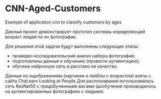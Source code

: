 # CNN-Aged-Customers
Example of application cnn to classify customers by ages

Данный проект демонстрирует прототип системы определяющей возраст людей по их фотографии.

Для решения этой задачи будут выполнены следующие этапы:

- проведен исследовательский анализ набора фотографий;
- подготовлены данные к обучению (провести аугментацию);
- обучена нейронную сеть и расстано ее качество.

Данные по ищображениям (картинки и лейблы с возрастом) взяты с сайта ChaLearn Looking at People
Для распознавания использовалась сеть ResNet50 с предобученными весами (дообучение производилось на аугментированных фотографиях с людьми)

